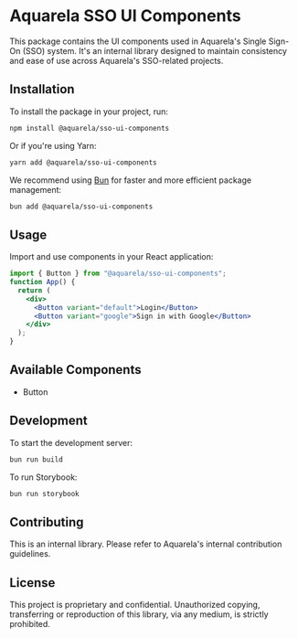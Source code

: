 # Aquarela SSO UI Components

This package contains the UI components used in Aquarela's Single Sign-On (SSO) system. It's an internal library designed to maintain consistency and ease of use across Aquarela's SSO-related projects.

## Installation

To install the package in your project, run:

```bash
npm install @aquarela/sso-ui-components
```

Or if you're using Yarn:

```bash
yarn add @aquarela/sso-ui-components
```

We recommend using [Bun](https://bun.sh/) for faster and more efficient package management:

```bash
bun add @aquarela/sso-ui-components
```

## Usage

Import and use components in your React application:

```jsx
import { Button } from "@aquarela/sso-ui-components";
function App() {
  return (
    <div>
      <Button variant="default">Login</Button>
      <Button variant="google">Sign in with Google</Button>
    </div>
  );
}
```

## Available Components

- Button

## Development

To start the development server:

```bash
bun run build
```

To run Storybook:

```bash
bun run storybook
```

## Contributing

This is an internal library. Please refer to Aquarela's internal contribution guidelines.

## License

This project is proprietary and confidential. Unauthorized copying, transferring or reproduction of this library, via any medium, is strictly prohibited.
